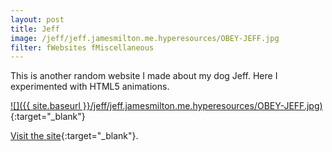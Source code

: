 ```yaml
---
layout: post
title: Jeff
image: /jeff/jeff.jamesmilton.me.hyperesources/OBEY-JEFF.jpg
filter: fWebsites fMiscellaneous
---
```


This is another random website I made about my dog Jeff. Here I experimented with HTML5 animations.

[![]({{ site.baseurl }}/jeff/jeff.jamesmilton.me.hyperesources/OBEY-JEFF.jpg)](../jeff/){:target="_blank"}

[Visit the site](../jeff/){:target="_blank"}.

